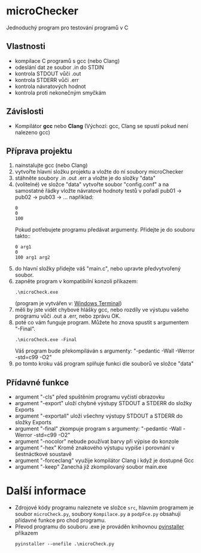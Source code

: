 # microChecker
Jednoduchý program pro testování programů v C

## Vlastnosti
  - kompilace C programů s gcc (nebo Clang)
  - odeslání dat ze soubor .in do STDIN
  - kontrola STDOUT vůči .out
  - kontrola STDERR vůči .err
  - kontrola návratových hodnot
  - kontrola proti nekonečným smyčkám

## Závislosti
 - Kompilátor **gcc** nebo **Clang** (Výchozí: gcc, Clang se spustí pokud není nalezeno gcc)

## Příprava projektu
1) nainstalujte gcc (nebo Clang)
2) vytvořte hlavní složku projektu a vložte do ní soubory microChecker
3) stáhněte soubory .in .out .err a vložte je do složky "data"
4) (volitelné) ve složce "data" vytvořte soubor "config.conf" a na samostatné řádky vložte návratové hodnoty testů v pořadí pub01 -> pub02 -> pub03 -> ...
    například:
    ```
    0
	0
	100
    ```
    Pokud potřebujete programu předávat argumenty. Přidejte je do souboru takto::
    ```
    0 arg1
    0
    100 arg1 arg2
    ```
5) do hlavní složky přidejte váš "main.c", nebo upravte předvytvořený soubor.
6) zapněte program v kompatibilní konzoli příkazem:
    ```
    .\microCheck.exe
    ```
    (program je vytvářen v: [Windows Terminal](https://www.microsoft.com/en-us/p/windows-terminal/9n0dx20hk701))
7) měli by jste vidět chybové hlášky gcc, nebo rozdíly ve výstupu vašeho programu vůči .out a .err, nebo zprávu OK.
8) poté co vám funguje program. Můžete ho znova spustit s argumentem "-Final".
    ```
    .\microCheck.exe -Final
    ```
    Váš program bude překompiláván s argumenty: "-pedantic -Wall -Werror -std=c99 -O2"
9) po tomto kroku váš program splňuje funkci dle souborů ve složce "data"

## Přídavné funkce
 - argument "-cls" před spuštěním programu vyčistí obrazovku
 - argument "-export" uloží chybné výstupy STDOUT a STDERR do složky Exports
 - argument "-exportall" uloží všechny výstupy STDOUT a STDERR do složky Exports
 - argument "-final" zkompuje program s argumenty: "-pedantic -Wall -Werror -std=c99 -O2"
 - argument "-nocolor" nebude používat barvy při výpise do konzole
 - argument "-hex" Kromě znakového výstupu vypíše i porovnání v šestnáctkové soustavě 
 - argument "-forceclang" využije kompilátor Clang i když je dostupné Gcc 
 - argument "-keep" Zanechá již zkompilovaný soubor main.exe

# Další informace
 - Zdrojové kódy programu naleznete ve složce `src`, hlavním programem je soubor `microCheck.py`, soubory `Kompilace.py` a `podpFce.py` obsahují přídavné funkce pro chod programu.
 - Převod programu do souboru .exe je prováděn knihovnou [pyinstaller](https://pypi.org/project/pyinstaller/) příkazem
     ```
    pyinstaller --onefile .\microCheck.py
     ```